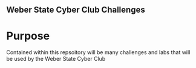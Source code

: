 ## Weber State Cyber Club Challenges

# Purpose 

Contained within this repsoitory will be many challenges and labs that will be used by the Weber State Cyber Club
